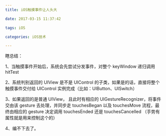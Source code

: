 ```yaml
---
title: iOS触摸事件让人头大

date: 2017-03-15 11:37:42

tags: iOS

categories: iOS技术

---
```


瞎总结：

1、当触摸事件开始后，系统会先尝试分发事件，对整个 keyWindow 递归调用 hitTest

2、系统判别返回的 UIView 是不是 UIControl 的子类，如果是的话，直接将整个触摸事件交付给 UIControl 实例完成（比如：UIButton、UISwitch）

3、如果返回的是普通 UIView， 且此时有相应的 UIGestureRecognizer，将事件交由该 gesture 去处理，并同步走 touchesBegan 以及 touchesMove 流程，最终由相应的 gesture 决定调用 touchesEnded 还是 touchesCancelled （手势有属性就是用来控制这个的）

4、编不下去了。
